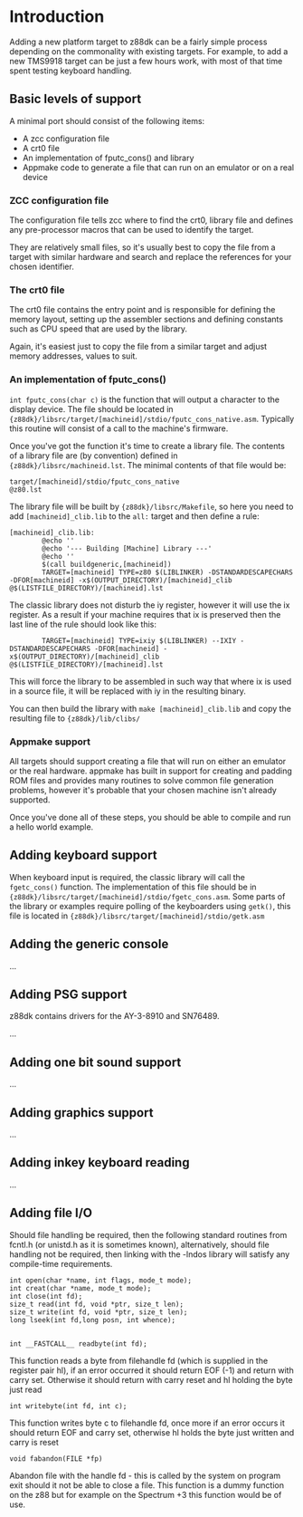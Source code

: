 #  Introduction 

Adding a new platform target to z88dk can be a fairly simple process depending on the commonality with existing targets. For example, to add a new TMS9918 target can be just a few hours work, with most of that time spent testing keyboard handling.

## Basic levels of support

A minimal port should consist of the following items:

* A zcc configuration file
* A crt0 file
* An implementation of fputc_cons() and library
* Appmake code to generate a file that can run on an emulator or on a real device

### ZCC configuration file

The configuration file tells zcc where to find the crt0, library file and defines any pre-processor macros that can be used to identify the target.

They are relatively small files, so it's usually best to copy the file from a target with similar hardware and search and replace the references for your chosen identifier.

### The crt0 file

The crt0 file contains the entry point and is responsible for defining the memory layout, setting up the assembler sections and defining constants such as CPU speed that are used by the library.

Again, it's easiest just to copy the file from a similar target and adjust memory addresses, values to suit.

### An implementation of fputc_cons()

`int fputc_cons(char c)` is the function that will output a character to the display device. The file should be located in `{z88dk}/libsrc/target/[machineid]/stdio/fputc_cons_native.asm`. Typically this routine will consist of a call to the machine's firmware.

Once you've got the function it's time to create a library file. The contents of a library file are (by convention) defined in `{z88dk}/libsrc/machineid.lst`. The minimal contents of that file would be:

    target/[machineid]/stdio/fputc_cons_native
    @z80.lst

The library file will be built by `{z88dk}/libsrc/Makefile`, so here you need to add `[machineid]_clib.lib` to the `all:` target and then define a rule:

```
[machineid]_clib.lib:
        @echo ''
        @echo '--- Building [Machine] Library ---'
        @echo ''
        $(call buildgeneric,[machineid])
        TARGET=[machineid] TYPE=z80 $(LIBLINKER) -DSTANDARDESCAPECHARS -DFOR[machineid] -x$(OUTPUT_DIRECTORY)/[machineid]_clib @$(LISTFILE_DIRECTORY)/[machineid].lst
```

The classic library does not disturb the iy register, however it will use the ix register. As a result if your machine requires that ix is preserved then the last line of the rule should look like this:

```
        TARGET=[machineid] TYPE=ixiy $(LIBLINKER) --IXIY -DSTANDARDESCAPECHARS -DFOR[machineid] -x$(OUTPUT_DIRECTORY)/[machineid]_clib @$(LISTFILE_DIRECTORY)/[machineid].lst
```

This will force the library to be assembled in such way that where ix is used in a source file, it will be replaced with iy in the resulting binary.

You can then build the library with `make [machineid]_clib.lib` and copy the resulting file to `{z88dk}/lib/clibs/`

### Appmake support

All targets should support creating a file that will run on either an emulator or the real hardware. appmake has built in support for creating and padding ROM files and provides many routines to solve common file generation problems, however it's probable that your chosen machine isn't already supported.

Once you've done all of these steps, you should be able to compile and run a hello world example.

## Adding keyboard support

When keyboard input is required, the classic library will call the `fgetc_cons()` function. The implementation of this file should be in `{z88dk}/libsrc/target/[machineid]/stdio/fgetc_cons.asm`. Some parts of the library or examples require polling of the keyboarders using `getk()`, this file is located in `{z88dk}/libsrc/target/[machineid]/stdio/getk.asm`

## Adding the generic console

...

## Adding PSG support

z88dk contains drivers for the AY-3-8910 and SN76489.

...

## Adding one bit sound support



...

## Adding graphics support

...

## Adding inkey keyboard reading

...

## Adding file I/O

Should file handling be required, then the following standard routines
from fcntl.h (or unistd.h as it is sometimes known), alternatively, should file handling not be required, then linking with the -lndos library will satisfy any compile-time requirements.

	int open(char *name, int flags, mode_t mode);
	int creat(char *name, mode_t mode);
	int close(int fd);
	size_t read(int fd, void *ptr, size_t len);
	size_t write(int fd, void *ptr, size_t len);
	long lseek(int fd,long posn, int whence);


	int __FASTCALL__ readbyte(int fd);

This function reads a byte from filehandle fd (which is 
supplied in the register pair hl), if an error occurred it
should return EOF (-1) and return with carry set. Otherwise
it should return with carry reset and hl holding the byte
just read

	int writebyte(int fd, int c);

This function writes byte c to filehandle fd, once more if
an error occurs it should return EOF and carry set, otherwise
hl holds the byte just written and carry is reset

	void fabandon(FILE *fp)

Abandon file with the handle fd - this is called by the system
on program exit should it not be able to close a file. This
function is a dummy function on the z88 but for example on the
Spectrum +3 this function would be of use.
